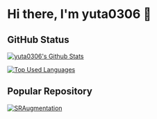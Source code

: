 # Hi there, I'm yuta0306 👋

## GitHub Status

<!-- status -->
[![yuta0306's Github Stats](https://github-readme-stats.vercel.app/api?username=yuta0306&hide=contribs&count_private=true&show_icons=true&theme=nightowl)](https://github.com/yuta0306/)

<!-- top languages -->
[![Top Used Languages](https://github-readme-stats.vercel.app/api/top-langs/?username=yuta0306&layout=compact&theme=nightowl&hide=c#)](https://github.com/yuta0306/)

## Popular Repository

[![SRAugmentation](https://github-readme-stats.vercel.app/api/pin/?username=yuta0306&repo=SRAugmentation&theme=nightowl)](https://github.com/yuta0306/SRAugmentation)

<!--
**yuta0306/yuta0306** is a ✨ _special_ ✨ repository because its `README.md` (this file) appears on your GitHub profile.

Here are some ideas to get you started:

- 🔭 I’m currently working on ...
- 🌱 I’m currently learning ...
- 👯 I’m looking to collaborate on ...
- 🤔 I’m looking for help with ...
- 💬 Ask me about ...
- 📫 How to reach me: ...
- 😄 Pronouns: ...
- ⚡ Fun fact: ...
-->
